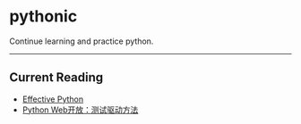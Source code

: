 # pythonic

Continue learning and practice python.

---

## Current Reading

- [Effective Python](effective_python)
- [Python Web开放：测试驱动方法](tdd_python)
